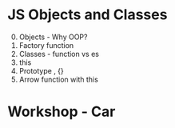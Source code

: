 # JS Objects and Classes

0. Objects - Why OOP?
1. Factory function
2. Classes - function vs es
3. this
4. Prototype , {}
5. Arrow function with this

# Workshop - Car

